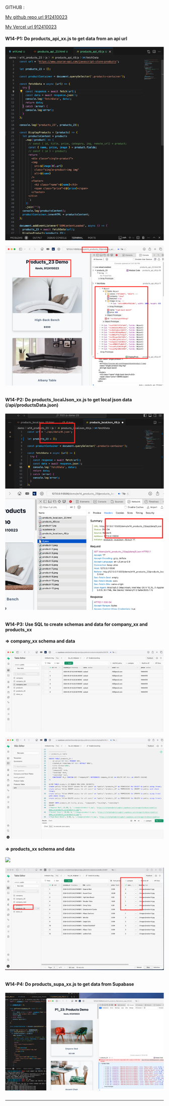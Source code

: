 GITHUB :

[My github repo url 912410023](https://github.com/0x55xx5/1122-js-demo-23)

[My Vercel url 912410023](https://1122-js-demo-23.vercel.app/demo/index.html)

#### W14-P1: Do products_api_xx.js to get data from an api url
 
![](w14-p1-1.png)
 
![](w14-p1-2.png)

```

```

#### W14-P2: Do products_localJson_xx.js to get local json data (/api/productsData.json)
 
![](w14-p2.png)
 
```

```
#### W14-P3: Use SQL to create schemas and data for company_xx and products_xx
 
#### => company_xx schema and data
 
![](w14-p3-1.png)
 
![](w14-p3-2.png)
 
#### => products_xx schema and data
 
![](w14-p3-3.png)
 
![](w14-p3-4.png)
 
```

```

#### W14-P4: Do products_supa_xx.js to get data from Supabase
 
![](w14-p4.png)
 
```

```
 
---
